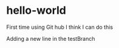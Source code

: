 # hello-world
First time using Git hub
I think I can do this


Adding a new line in the testBranch 
